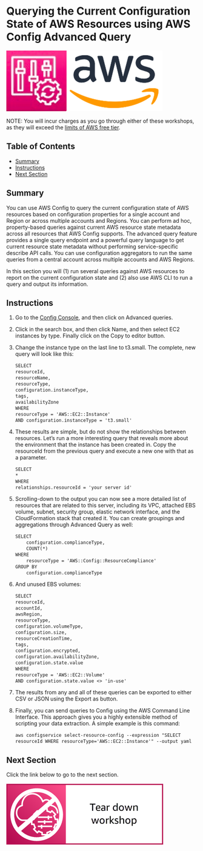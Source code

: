 # Querying the Current Configuration State of AWS Resources using AWS Config Advanced Query

![](media/config-aws-logo.png)

NOTE: You will incur charges as you go through either of these workshops, as they will exceed the [limits of AWS free tier](http://docs.aws.amazon.com/awsaccountbilling/latest/aboutv2/free-tier-limits.html).

## Table of Contents

- [Summary](#summary)
- [Instructions](#instructions)
- [Next Section](#next-section)

## Summary

You can use AWS Config to query the current configuration state of AWS resources based on configuration properties for a single account and Region or across multiple accounts and Regions. You can perform ad hoc, property-based queries against current AWS resource state metadata across all resources that AWS Config supports. The advanced query feature provides a single query endpoint and a powerful query language to get current resource state metadata without performing service-specific describe API calls. You can use configuration aggregators to run the same queries from a central account across multiple accounts and AWS Regions.

In this section you will (1) run several queries against AWS resources to report on the current configuration state and (2) also use AWS CLI to run a query and output its information.

## Instructions

1.	Go to the [Config Console](https://console.aws.amazon.com/config), and then click on Advanced queries.
1. Click in the search box, and then click Name, and then select EC2 instances by type. Finally click on the Copy to editor button.

1. Change the instance type on the last line to t3.small. The complete, new query will look like this:

    ```
    SELECT
    resourceId,
    resourceName,
    resourceType,
    configuration.instanceType,
    tags,
    availabilityZone
    WHERE
    resourceType = 'AWS::EC2::Instance'
    AND configuration.instanceType = 't3.small'
    ```

1. These results are simple, but do not show the relationships between resources. Let’s run a more interesting query that reveals more about the environment that the instance has been created in. Copy the resourceId from the previous query and execute a new one with that as a parameter.

    ```
    SELECT
    *
    WHERE
    relationships.resourceId = 'your server id'
    ```

1. Scrolling-down to the output you can now see a more detailed list of resources that are related to this server, including its VPC, attached EBS volume, subnet, security group, elastic network interface, and the CloudFormation stack that created it.
You can create groupings and aggregations through Advanced Query as well:

    ```
    SELECT
        configuration.complianceType,
        COUNT(*)
    WHERE
        resourceType = 'AWS::Config::ResourceCompliance'
    GROUP BY
        configuration.complianceType
    ```
1. And unused EBS volumes:

    ```
    SELECT
    resourceId,
    accountId,
    awsRegion,
    resourceType,
    configuration.volumeType,
    configuration.size,
    resourceCreationTime,
    tags,
    configuration.encrypted,
    configuration.availabilityZone,
    configuration.state.value
    WHERE
    resourceType = 'AWS::EC2::Volume'
    AND configuration.state.value <> 'in-use'
    ```
1. The results from any and all of these queries can be exported to either CSV or JSON using the Export as button.

1. Finally, you can send queries to Config using the AWS Command Line Interface. This approach gives you a highly extensible method of scripting your data extraction. A simple example is this command:

    ```
    aws configservice select-resource-config --expression "SELECT resourceId WHERE resourceType='AWS::EC2::Instance'" --output yaml
    ```

## Next Section

Click the link below to go to the next section.

[![](/operational_excellence/media/tear-down.png)](/operational_excellence/episode-02-step-05-tear-down.md)

